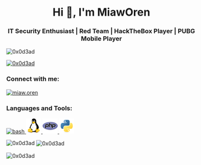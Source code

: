 <h1 align="center">Hi 👋, I'm MiawOren</h1>
<h3 align="center">IT Security Enthusiast | Red Team | HackTheBox Player | PUBG Mobile Player</h3>

<p align="left"> <img src="https://komarev.com/ghpvc/?username=0x0d3ad&label=Profile%20views&color=0e75b6&style=flat" alt="0x0d3ad" /> </p>

<p align="left"> <a href="https://github.com/ryo-ma/github-profile-trophy"><img src="https://github-profile-trophy.vercel.app/?username=0x0d3ad" alt="0x0d3ad" /></a> </p>

<h3 align="left">Connect with me:</h3>
<p align="left">
<a href="https://instagram.com/miaw.oren" target="blank"><img align="center" src="https://raw.githubusercontent.com/rahuldkjain/github-profile-readme-generator/master/src/images/icons/Social/instagram.svg" alt="miaw.oren" height="30" width="40" /></a>
</p>

<h3 align="left">Languages and Tools:</h3>
<p align="left"> <a href="https://www.gnu.org/software/bash/" target="_blank" rel="noreferrer"> <img src="https://www.vectorlogo.zone/logos/gnu_bash/gnu_bash-icon.svg" alt="bash" width="40" height="40"/> </a> <a href="https://www.linux.org/" target="_blank" rel="noreferrer"> <img src="https://raw.githubusercontent.com/devicons/devicon/master/icons/linux/linux-original.svg" alt="linux" width="40" height="40"/> </a> <a href="https://www.php.net" target="_blank" rel="noreferrer"> <img src="https://raw.githubusercontent.com/devicons/devicon/master/icons/php/php-original.svg" alt="php" width="40" height="40"/> </a> <a href="https://www.python.org" target="_blank" rel="noreferrer"> <img src="https://raw.githubusercontent.com/devicons/devicon/master/icons/python/python-original.svg" alt="python" width="40" height="40"/> </a> </p>

<p><img align="left" src="https://github-readme-stats.vercel.app/api/top-langs?username=0x0d3ad&show_icons=true&locale=en&layout=compact" alt="0x0d3ad" /></p>

<p>&nbsp;<img align="center" src="https://github-readme-stats.vercel.app/api?username=0x0d3ad&show_icons=true&locale=en" alt="0x0d3ad" /></p>

<p><img align="center" src="https://github-readme-streak-stats.herokuapp.com/?user=0x0d3ad&" alt="0x0d3ad" /></p>

